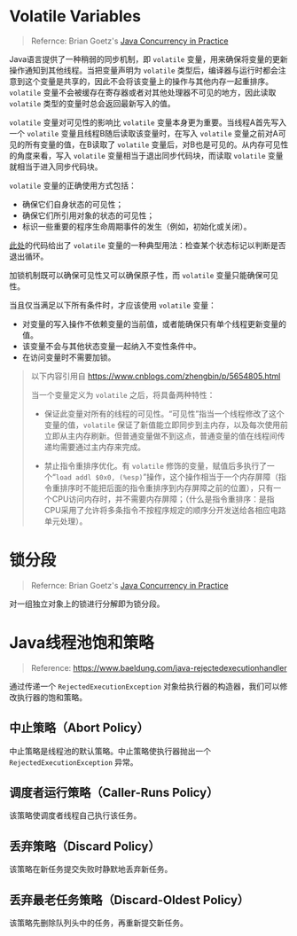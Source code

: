 # Volatile Variables

> Refernce: Brian Goetz's [Java Concurrency in Practice ](https://www.amazon.com/Java-Concurrency-Practice-Brian-Goetz/dp/0321349601)

Java语言提供了一种稍弱的同步机制，即 `volatile` 变量，用来确保将变量的更新操作通知到其他线程。当把变量声明为 `volatile` 类型后，编译器与运行时都会注意到这个变量是共享的，因此不会将该变量上的操作与其他内存一起重排序。`volatile` 变量不会被缓存在寄存器或者对其他处理器不可见的地方，因此读取 `volatile` 类型的变量时总会返回最新写入的值。

`volatile` 变量对可见性的影响比 `volatile` 变量本身更为重要。当线程A首先写入一个 `volatile` 变量且线程B随后读取该变量时，在写入 `volatile` 变量之前对A可见的所有变量的值，在B读取了 `volatile` 变量后，对B也是可见的。从内存可见性的角度来看，写入 `volatile` 变量相当于退出同步代码块，而读取 `volatile` 变量就相当于进入同步代码块。

`volatile` 变量的正确使用方式包括：

*   确保它们自身状态的可见性；
*   确保它们所引用对象的状态的可见性；
*   标识一些重要的程序生命周期事件的发生（例如，初始化或关闭）。

[此处](./src/main/java/objectsharing/CountSleep.java)的代码给出了 `volatile` 变量的一种典型用法：检查某个状态标记以判断是否退出循环。

加锁机制既可以确保可见性又可以确保原子性，而 `volatile` 变量只能确保可见性。

当且仅当满足以下所有条件时，才应该使用 `volatile` 变量：

*   对变量的写入操作不依赖变量的当前值，或者能确保只有单个线程更新变量的值。
*   该变量不会与其他状态变量一起纳入不变性条件中。
*   在访问变量时不需要加锁。

> 以下内容引用自 <https://www.cnblogs.com/zhengbin/p/5654805.html>
>
> 当一个变量定义为 `volatile` 之后，将具备两种特性：
>
> *   保证此变量对所有的线程的可见性。“可见性”指当一个线程修改了这个变量的值，`volatile` 保证了新值能立即同步到主内存，以及每次使用前立即从主内存刷新。但普通变量做不到这点，普通变量的值在线程间传递均需要通过主内存来完成。
>
> *   禁止指令重排序优化。有 `volatile` 修饰的变量，赋值后多执行了一个“`load addl $0x0, (%esp)`”操作，这个操作相当于一个内存屏障（指令重排序时不能把后面的指令重排序到内存屏障之前的位置），只有一个CPU访问内存时，并不需要内存屏障；（什么是指令重排序：是指CPU采用了允许将多条指令不按程序规定的顺序分开发送给各相应电路单元处理）。

# 锁分段

> Refernce: Brian Goetz's [Java Concurrency in Practice ](https://www.amazon.com/Java-Concurrency-Practice-Brian-Goetz/dp/0321349601)

对一组独立对象上的锁进行分解即为锁分段。

# Java线程池饱和策略

> Reference: https://www.baeldung.com/java-rejectedexecutionhandler

通过传递一个 `RejectedExecutionException` 对象给执行器的构造器，我们可以修改执行器的饱和策略。

## 中止策略（Abort Policy）

中止策略是线程池的默认策略。中止策略使执行器抛出一个 `RejectedExecutionException` 异常。

## 调度者运行策略（Caller-Runs Policy）

该策略使调度者线程自己执行该任务。

## 丢弃策略（Discard Policy）

该策略在新任务提交失败时静默地丢弃新任务。

## 丢弃最老任务策略（Discard-Oldest Policy）

该策略先删除队列头中的任务，再重新提交新任务。